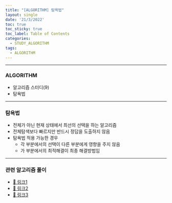 ```yaml
---
title: "[ALGORITHM] 탐욕법"
layout: single
date: '21/3/2022'
toc: true
toc_sticky: true
toc_label: Table of Contents
categories:
  - STUDY_ALGORITHM
tags:
  - ALGORITHM
---
```


---
### ALGORITHM
* 알고리즘 스터디(9)
* 탐욕법
    
---

### 탐욕법
* 전체가 아닌 현재 상태에서 최선의 선택을 하는 알고리즘
* 전체탐색보다 빠르지만 반드시 정답을 도출하지 않음
* 탐욕법 적용 가능한 경우
    * 각 부분에서의 선택이 다른 부분에게 영향을 주지 않음
    * 가 부분에서의 최적해결이 최종 해결방법임

---

### 관련 알고리즘 풀이
* [🔗 링크1](https://carl020958.github.io/programmers/programmers_coding_test(6)/#체육복)
* [🔗 링크2](https://carl020958.github.io/boj/boj(12))
* [🔗 링크3](https://carl020958.github.io/programmers/programmers_coding_test(9)/#구명보트)